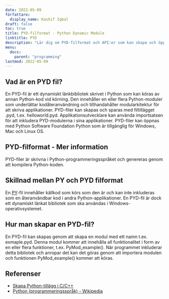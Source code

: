 ```yaml
---
date: 2022-05-09
författare:
  display_name: Kashif Iqbal
draft: false
toc: true
title: PYD-filformat - Python Dynamic Module
linktitle: PYD
description: "Lär dig om PYD-filformat och API:er som kan skapa och öppna PYD-filer." 
menu:
  docs:
    parent: "programming"
lastmod: 2022-05-09
---
```


## Vad är en PYD fil?

En PYD-fil är ett dynamiskt länkbibliotek skrivet i Python som kan köras av annan Python-kod vid körning. Den innehåller en eller flera Python-moduler som underlättar kodåteranvändning och tillhandahåller modularkitektur för att skriva applikationer. PYD-filer kan skapas och sparas med filtillägget .pyd, t.ex. helloworld.pyd. Applikationsutvecklare kan använda importsatsen för att inkludera PYD-modulerna i sina applikationer. PYD-filer kan öppnas med Python Software Foundation Python som är tillgänglig för Windows, Mac och Linux OS.

## PYD-filformat - Mer information

PYD-filer är skrivna i Python-programmeringsspråket och genereras genom att kompilera Python-koden.

## Skillnad mellan PY och PYD filformat

En [PY](/sv/programming/py/)-fil innehåller källkod som körs som den är och kan inte inkluderas som en återanvändbar kod i andra Python-applikationer. En PYD-fil är dock ett dynamiskt länkat bibliotek som ska användas i Windows-operativsystemet.

## Hur man skapar en PYD-fil?

En PYD-fil kan skapas genom att skapa en modul med ett namn t.ex. exmaple.pyd. Denna modul kommer att innehålla all funktionalitet i form av en eller flera funktioner, t.ex. PyMod_example(). När programmet inkluderar detta bibliotek och anropar det kan det göras genom att importera modulen och funktionen PyMod_example() kommer att köras.

## Referenser ##

* [Skapa Python-tillägg i C/C++](https://sebsauvage.net/python/mingw.html)
* [Python (programmeringsspråk) - Wikipedia](https://en.wikipedia.org/wiki/Python_(programming_language))

